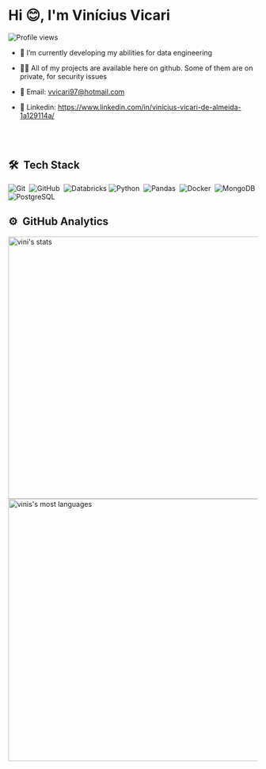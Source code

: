 <h1 align="left">Hi 😊, I'm Vinícius Vicari</h1>
<p align="left"> <img src="https://komarev.com/ghpvc/?username=vicarizzzord&color=blue" alt="Profile views" /> </p>

- 🌱 I’m currently developing my abilities for data engineering

- 👨‍💻 All of my projects are available here on github. Some of them are on private, for security issues

- 📩 Email: vvicari97@hotmail.com
  
- 🪪 Linkedin: https://www.linkedin.com/in/vinícius-vicari-de-almeida-1a129114a/

<br><br>

## 🛠 &nbsp;Tech Stack
![Git](https://img.shields.io/badge/-Git-333333?style=for-the-badge&logo=git&logoColor=white)&nbsp;
![GitHub](https://img.shields.io/badge/-GitHub-333333?style=for-the-badge&logo=github&logoColor=white)&nbsp;
![Databricks](https://img.shields.io/badge/Databricks-333333?style=for-the-badge&logo=databricks&logoColor=white)
![Python](https://img.shields.io/badge/-Python-333333?style=for-the-badge&logo=python&logoColor=white)&nbsp;
![Pandas](https://img.shields.io/badge/-Pandas-333333?style=for-the-badge&logo=pandas&logoColor=white)&nbsp;
![Docker](https://img.shields.io/badge/-Docker-333333?style=for-the-badge&logo=docker&logoColor=white)&nbsp;
![MongoDB](https://img.shields.io/badge/-Mongodb-333333?style=for-the-badge&logo=mongodb&logoColor=white)&nbsp;
![PostgreSQL](https://img.shields.io/badge/-PostgreSQL-333333?style=for-the-badge&logo=postgresql&logoColor=white)&nbsp;


## ⚙️ &nbsp;GitHub Analytics

<p align="left">
<img width="530em" src="https://github-readme-stats.vercel.app/api?username=vicaridev&show_icons=true&theme=vision-friendly-dark" alt="vini's stats"/>
<img width="530em" src="https://github-readme-stats.vercel.app/api/top-langs/?username=vicaridev&layout=compact&theme=vision-friendly-dark" alt="vinis's most languages"/>
</p>

<br><br>
